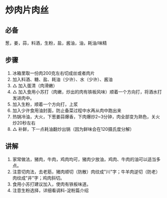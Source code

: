 # 炒肉片肉丝

## 必备
葱，姜，蒜，料酒，生粉，盐，酱油，油，耗油/味精

## 步骤
1. 冰箱里取一份肉200克左右切成丝或者肉片
2. 加入料酒、糖、盐、耗油（少许）、水（少许）、酱油
3. △ 加入蛋清（肉滑嫩）
4. △ 加入食用小苏打（肉嫩，炒出的肉有铁板风味）顺着一个方向打，将酒水打发进肉中。
5. 加入生粉，顺着一个方向打，上浆
6. 加入少许食用油封面，防止备菜过程中水再从肉中跑出来
7. 热锅冷油，大火，下葱姜蒜爆香，下肉爆炒2~3分钟，肉全部变为熟色，关火炒20秒左右
8. △ 补鲜，下一点耗油翻炒出锅（因为鲜味会在120摄氏度分解）

## 讲解
1. 家常做法，猪肉，牛肉，鸡肉均可，猪肉少放油，鸡肉、牛肉的油可以适当多点。
2. 注意切肉法，去老筋，猪肉顺切（防散）肉纹成"川"字；牛羊肉逆切（防老）肉纹成"井"字；鸡肉斜切。
3. 食用小苏打建议加入，使肉有铁板味道。
4. 注意生粉选择，详细看调料-淀粉篇介绍
